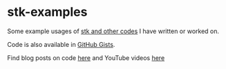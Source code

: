 # stk-examples
Some example usages of [stk and other codes](https://andrewtarzia.github.io/software/) I have written or worked on.

Code is also available in [GitHub Gists](https://gist.github.com/andrewtarzia).

Find blog posts on code [here](https://andrewtarzia.github.io/year-archive/) and YouTube videos [here](https://www.youtube.com/playlist?list=PLIWYdPQ9hLzVngMF8NOkiApMtgc_ZwZgO)
